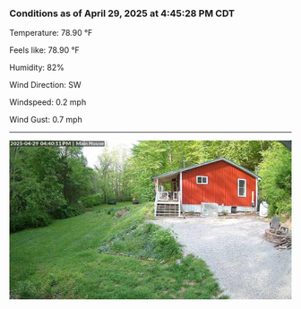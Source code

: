 ### Conditions as of April 29, 2025 at 4:45:28 PM CDT 

Temperature: 78.90 &deg;F

Feels like: 78.90 &deg;F

Humidity: 82%

Wind Direction: SW

Windspeed: 0.2 mph

Wind Gust: 0.7 mph

---

<img src="./images/latest.jpeg"/>

